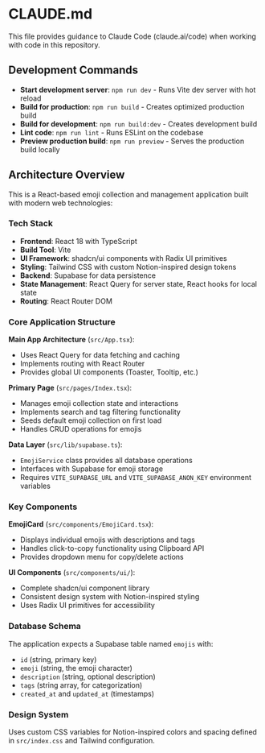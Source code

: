 # CLAUDE.md

This file provides guidance to Claude Code (claude.ai/code) when working with code in this repository.

## Development Commands

- **Start development server**: `npm run dev` - Runs Vite dev server with hot reload
- **Build for production**: `npm run build` - Creates optimized production build
- **Build for development**: `npm run build:dev` - Creates development build
- **Lint code**: `npm run lint` - Runs ESLint on the codebase
- **Preview production build**: `npm run preview` - Serves the production build locally

## Architecture Overview

This is a React-based emoji collection and management application built with modern web technologies:

### Tech Stack
- **Frontend**: React 18 with TypeScript
- **Build Tool**: Vite
- **UI Framework**: shadcn/ui components with Radix UI primitives
- **Styling**: Tailwind CSS with custom Notion-inspired design tokens
- **Backend**: Supabase for data persistence
- **State Management**: React Query for server state, React hooks for local state
- **Routing**: React Router DOM

### Core Application Structure

**Main App Architecture** (`src/App.tsx`):
- Uses React Query for data fetching and caching
- Implements routing with React Router
- Provides global UI components (Toaster, Tooltip, etc.)

**Primary Page** (`src/pages/Index.tsx`):
- Manages emoji collection state and interactions
- Implements search and tag filtering functionality
- Seeds default emoji collection on first load
- Handles CRUD operations for emojis

**Data Layer** (`src/lib/supabase.ts`):
- `EmojiService` class provides all database operations
- Interfaces with Supabase for emoji storage
- Requires `VITE_SUPABASE_URL` and `VITE_SUPABASE_ANON_KEY` environment variables

### Key Components

**EmojiCard** (`src/components/EmojiCard.tsx`):
- Displays individual emojis with descriptions and tags
- Handles click-to-copy functionality using Clipboard API
- Provides dropdown menu for copy/delete actions

**UI Components** (`src/components/ui/`):
- Complete shadcn/ui component library
- Consistent design system with Notion-inspired styling
- Uses Radix UI primitives for accessibility

### Database Schema
The application expects a Supabase table named `emojis` with:
- `id` (string, primary key)
- `emoji` (string, the emoji character)
- `description` (string, optional description)
- `tags` (string array, for categorization)
- `created_at` and `updated_at` (timestamps)

### Design System
Uses custom CSS variables for Notion-inspired colors and spacing defined in `src/index.css` and Tailwind configuration.